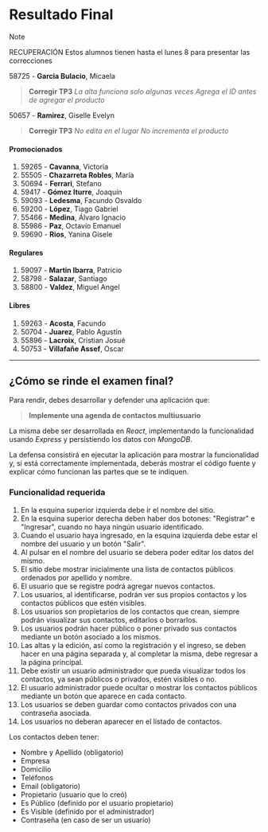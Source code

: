 # Resultado Final

> [!NOTE]
> RECUPERACIÓN
> Estos alumnos tienen hasta el lunes 8 para presentar las correcciones
>
58725 - **Garcia Bulacio**, Micaela             
> **Corregir TP3**
> *La alta funciona solo algunas veces*
> *Agrega el ID antes de agregar el producto*

50657 - **Ramirez**, Giselle Evelyn             
> **Corregir TP3**
> *No edita en el lugar*
> *No incrementa el producto*


#### Promocionados
1. 59265 - **Cavanna**, Victoria                   
1. 55505 - **Chazarreta Robles**, María            
1. 50694 - **Ferrari**, Stefano                    
1. 59417 - **Gómez Iturre**, Joaquín               
1. 59093 - **Ledesma**, Facundo Osvaldo            
1. 59200 - **López**, Tiago Gabriel                
1. 55466 - **Medina**, Álvaro Ignacio              
1. 55986 - **Paz**, Octavio Emanuel                
1. 59690 - **Rios**, Yanina Gisele                 

#### Regulares
1. 59097 - **Martin Ibarra**, Patricio             
1. 58798 - **Salazar**, Santiago                   
1. 58800 - **Valdez**, Miguel Angel                

#### Libres
1. 59263 - **Acosta**, Facundo                     
1. 50704 - **Juarez**, Pablo Agustín               
1. 55896 - **Lacroix**, Cristian Josué             
1. 50753 - **Villafañe Assef**, Oscar              
---
## ¿Cómo se rinde el examen final?

Para rendir, debes desarrollar y defender una aplicación que:

> **Implemente una agenda de contactos multiusuario**

La misma debe ser desarrollada en *React*, implementando la funcionalidad usando *Express* y persistiendo los datos con *MongoDB*.

La defensa consistirá en ejecutar la aplicación para mostrar la funcionalidad y, si está correctamente implementada, deberás mostrar el código fuente y explicar cómo funcionan las partes que se te indiquen.

### Funcionalidad requerida
1. En la esquina superior izquierda debe ir el nombre del sitio.
2. En la esquina superior derecha deben haber dos botones: "Registrar" e "Ingresar", cuando no haya ningún usuario identificado.
3. Cuando el usuario haya ingresado, en la esquina izquierda debe estar el nombre del usuario y un botón "Salir".
4. Al pulsar en el nombre del usuario se debera poder editar los datos del mismo.
5. El sitio debe mostrar inicialmente una lista de contactos públicos ordenados por apellido y nombre.
6. El usuario que se registre podrá agregar nuevos contactos.
7. Los usuarios, al identificarse, podrán ver sus propios contactos y los contactos públicos que estén visibles.
8. Los usuarios son propietarios de los contactos que crean, siempre podrán visualizar sus contactos, editarlos o borrarlos. 
9. Los usuarios podrán hacer público o poner privado sus contactos mediante un botón asociado a los mismos.
10. Las altas y la edición, así como la registración y el ingreso, se deben hacer en una página separada y, al completar la misma, debe regresar a la página principal.
11. Debe existir un usuario administrador que pueda visualizar todos los contactos, ya sean públicos o privados, estén visibles o no.
12. El usuario administrador puede ocultar o mostrar los contactos públicos mediante un botón que aparece en cada contacto.
13. Los usuarios se deben guardar como contactos privados con una contraseña asociada. 
14. Los usuarios no deberan aparecer en el listado de contactos.

Los contactos deben tener:
- Nombre y Apellido (obligatorio)
- Empresa     
- Domicilio   
- Teléfonos 
- Email       (obligatorio)
- Propietario (usuario que lo creó)
- Es Público  (definido por el usuario propietario)
- Es Visible  (definido por el administrador)
- Contraseña  (en caso de ser un usuario)